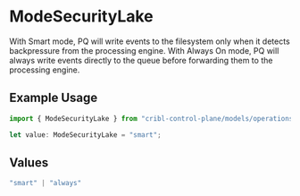 # ModeSecurityLake

With Smart mode, PQ will write events to the filesystem only when it detects backpressure from the processing engine. With Always On mode, PQ will always write events directly to the queue before forwarding them to the processing engine.

## Example Usage

```typescript
import { ModeSecurityLake } from "cribl-control-plane/models/operations";

let value: ModeSecurityLake = "smart";
```

## Values

```typescript
"smart" | "always"
```